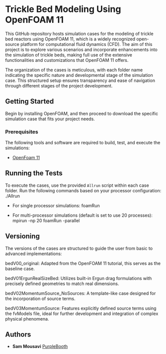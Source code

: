 # Trickle Bed Modeling Using OpenFOAM 11

This GitHub repository hosts simulation cases for the modeling of trickle bed reactors using OpenFOAM 11, which is a widely recognized open-source platform for computational fluid dynamics (CFD). The aim of this project is to explore various scenarios and incorporate enhancements into the simulation of trickle beds, making full use of the extensive functionalities and customizations that OpenFOAM 11 offers.

The organization of the cases is meticulous, with each folder name indicating the specific nature and developmental stage of the simulation case. This structured setup ensures transparency and ease of navigation through different stages of the project development.

## Getting Started

Begin by installing OpenFOAM, and then proceed to download the specific simulation case that fits your project needs.

### Prerequisites

The following tools and software are required to build, test, and execute the simulations:
- [OpenFoam 11](https://openfoam.org/version/11/)

## Running the Tests

To execute the cases, use the provided `Allrun` script within each case folder. Run the following commands based on your processor configuration:
./Allrun
- For single processor simulations:
foamRun

- For multi-processor simulations (default is set to use 20 processes):
mpirun -np 20 foamRun -parallel

## Versioning

The versions of the cases are structured to guide the user from basic to advanced implementations:

bedV00_original: Adapted from the OpenFOAM 11 tutorial, this serves as the baseline case.

bedV01ErgunRealSizeBed: Utilizes built-in Ergun drag formulations with precisely defined geometries to match real dimensions.

bedV02MomentumSource_NoSources: A template-like case designed for the incorporation of source terms.

bedV03MomentumSource: Features explicitly defined source terms using the fvModels file, ideal for further development and integration of complex physical phenomena.


## Authors

  - **Sam Mousavi**
    [PurpleBooth](https://github.com/SamMousaviES)


